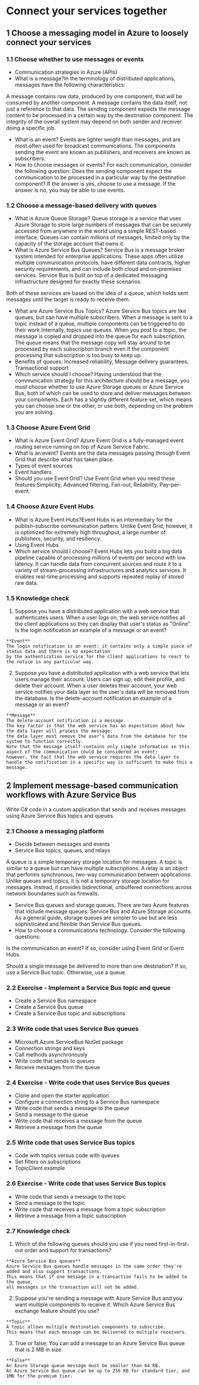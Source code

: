 # Connect your services together
## 1 Choose a messaging model in Azure to loosely connect your services
### 1.1 Choose whether to use messages or events
- Communication strategies in Azure (APIs)
- What is a message?In the terminology of distributed applications, messages have the following characteristics:

A message contains raw data, produced by one component, that will be consumed by another component.
A message contains the data itself, not just a reference to that data.
The sending component expects the message content to be processed in a certain way by the destination component. The integrity of the overall system may depend on both sender and receiver doing a specific job.

- What is an event? Events are lighter weight than messages, and are most often used for broadcast communications. The components sending the event are known as publishers, and receivers are known as subscribers.
- How to choose messages or events? For each communication, consider the following question: Does the sending component expect the communication to be processed in a particular way by the destination component? If the answer is yes, choose to use a message. If the answer is no, you may be able to use events.
### 1.2 Choose a message-based delivery with queues
- What is Azure Queue Storage? Queue storage is a service that uses Azure Storage to store large numbers of messages that can be securely accessed from anywhere in the world using a simple REST-based interface. Queues can contain millions of messages, limited only by the capacity of the storage account that owns it.
- What is Azure Service Bus Queues? Service Bus is a message broker system intended for enterprise applications. These apps often utilize multiple communication protocols, have different data contracts, higher security requirements, and can include both cloud and on-premises services. Service Bus is built on top of a dedicated messaging infrastructure designed for exactly these scenarios.

Both of these services are based on the idea of a queue, which holds sent messages until the target is ready to receive them.
- What are Azure Service Bus Topics? Azure Service Bus topics are like queues, but can have multiple subscribers. When a message is sent to a topic instead of a queue, multiple components can be triggered to do their work.Internally, topics use queues. When you post to a topic, the message is copied and dropped into the queue for each subscription. The queue means that the message copy will stay around to be processed by each subscription branch even if the component processing that subscription is too busy to keep up.
- Benefits of queues: Increased reliability, Message delivery guarantees, Transactional support
- Which service should I choose? Having understood that the communication strategy for this architecture should be a message, you must choose whether to use Azure Storage queues or Azure Service Bus, both of which can be used to store and deliver messages between your components. Each has a slightly different feature set, which means you can choose one or the other, or use both, depending on the problem you are solving.
### 1.3 Choose Azure Event Grid
- What is Azure Event Grid? Azure Event Grid is a fully-managed event routing service running on top of Azure Service Fabric.
- What is an event? Events are the data messages passing through Event Grid that describe what has taken place. 
- Types of event sources
- Event handlers
- Should you use Event Grid? Use Event Grid when you need these features:Simplicity, Advanced filtering, Fan-out, Reliability, Pay-per-event.
### 1.4 Choose Azure Event Hubs
- What is Azure Event Hubs?Event Hubs is an intermediary for the publish-subscribe communication pattern. Unlike Event Grid, however, it is optimized for extremely high throughput, a large number of publishers, security, and resiliency.
- Using Event Hubs
- Which service should I choose? Event Hubs lets you build a big data pipeline capable of processing millions of events per second with low latency. It can handle data from concurrent sources and route it to a variety of stream-processing infrastructures and analytics services. It enables real-time processing and supports repeated replay of stored raw data.
### 1.5 Knowledge check
1. Suppose you have a distributed application with a web service that authenticates users. When a user logs on, the web service notifies all the client applications so they can display that user's status as "Online". Is the login notification an example of a message or an event?
```
**Event**
The login notification is an event: it contains only a simple piece of status data and there is no expectation 
by the authentication service for the client applications to react to the notice in any particular way.
```
2. Suppose you have a distributed application with a web service that lets users manage their account. Users can sign up, edit their profile, and delete their account. When a user deletes their account, your web service notifies your data layer so the user's data will be removed from the database. Is the delete-account notification an example of a message or an event?
```
**Message**
The delete-account notification is a message. 
The key factor is that the web service has an expectation about how the data layer will process the message: 
the data layer must remove the user's data from the database for the system to function correctly. 
Note that the message itself contains only simple information so this aspect of the communication could be considered an event; 
however, the fact that the web service requires the data layer to 
handle the notification in a specific way is sufficient to make this a message.
```
## 2 Implement message-based communication workflows with Azure Service Bus
Write C# code in a custom application that sends and receives messages using Azure Service Bus topics and queues.
### 2.1 Choose a messaging platform
- Decide between messages and events
- Service Bus topics, queues, and relays

A queue is a simple temporary storage location for messages. 
A topic is similar to a queue but can have multiple subscriptions.
A relay is an object that performs synchronous, two-way communication between applications. Unlike queues and topics, it is not a temporary storage location for messages. Instead, it provides bidirectional, unbuffered connections across network boundaries such as firewalls.
- Service Bus queues and storage queues, There are two Azure features that include message queues: Service Bus and Azure Storage accounts. As a general guide, storage queues are simpler to use but are less sophisticated and flexible than Service Bus queues.
- How to choose a communications technology. Consider the following questions:

Is the communication an event? If so, consider using Event Grid or Event Hubs.

Should a single message be delivered to more than one destination? If so, use a Service Bus topic. Otherwise, use a queue.
### 2.2 Exercise - Implement a Service Bus topic and queue
- Create a Service Bus namespace
- Create a Service Bus queue
- Create a Service Bus topic and subscriptions
### 2.3 Write code that uses Service Bus queues
- Microsoft.Azure.ServiceBus NuGet package
- Connection strings and keys
- Call methods asynchronously
- Write code that sends to queues
- Receive messages from the queue
### 2.4 Exercise - Write code that uses Service Bus queues
- Clone and open the starter application
- Configure a connection string to a Service Bus namespace
- Write code that sends a message to the queue
- Send a message to the queue
- Write code that receives a message from the queue
- Retrieve a message from the queue
### 2.5 Write code that uses Service Bus topics
- Code with topics versus code with queues
- Set filters on subscriptions
- TopicClient example
### 2.6 Exercise - Write code that uses Service Bus topics
- Write code that sends a message to the topic
- Send a message to the topic
- Write code that receives a message from a topic subscription
- Retrieve a message from a topic subscription
### 2.7 Knowledge check
1. Which of the following queues should you use if you need first-in-first-out order and support for transactions?
```
**Azure Service Bus queues**
Azure Service Bus queues handle messages in the same order they're added and also support transactions. 
This means that if one message in a transaction fails to be added to the queue, 
all messages in the transaction will not be added.
```
2. Suppose you're sending a message with Azure Service Bus and you want multiple components to receive it. Which Azure Service Bus exchange feature should you use?
```
**Topic**
A topic allows multiple destination components to subscribe. 
This means that each message can be delivered to multiple receivers.
```
3. True or false: You can add a message to an Azure Service Bus queue that is 2 MB in size.
```
**False**
An Azure Storage queue message must be smaller than 64 KB. 
An Azure Service Bus queue can be up to 256 KB for standard tier, and 1MB for the premium tier.
```




